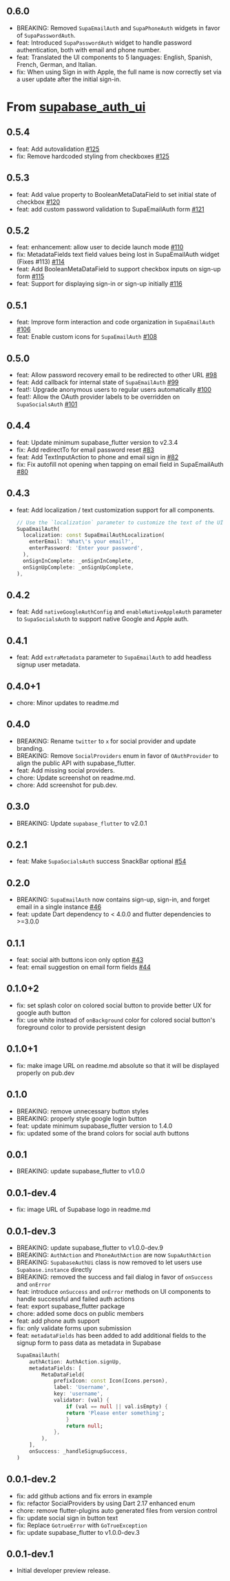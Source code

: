 ## 0.6.0

- BREAKING: Removed `SupaEmailAuth` and `SupaPhoneAuth` widgets in favor of `SupaPasswordAuth`.
- feat: Introduced `SupaPasswordAuth` widget to handle password authentication, both with email and phone number.
- feat: Translated the UI components to 5 languages: English, Spanish, French, German, and Italian.
- fix: When using Sign in with Apple, the full name is now correctly set via a user update after the initial sign-in.

# From [supabase_auth_ui](https://pub.dev/packages/supabase_auth_ui)

## 0.5.4

- feat: Add autovalidation [#125](https://github.com/supabase-community/flutter-auth-ui/pull/125)
- fix: Remove hardcoded styling from checkboxes [#125](https://github.com/supabase-community/flutter-auth-ui/pull/125)

## 0.5.3

- feat: Add value property to BooleanMetaDataField to set initial state of
  checkbox [#120](https://github.com/supabase-community/flutter-auth-ui/pull/120)
- feat: add custom password validation to SupaEmailAuth
  form [#121](https://github.com/supabase-community/flutter-auth-ui/pull/121)

## 0.5.2

- feat: enhancement: allow user to decide launch
  mode [#110](https://github.com/supabase-community/flutter-auth-ui/pull/110)
- fix: MetadataFields text field values being lost in SupaEmailAuth widget (Fixes
  #113) [#114](https://github.com/supabase-community/flutter-auth-ui/pull/114)
- feat: Add BooleanMetaDataField to support checkbox inputs on sign-up
  form [#115](https://github.com/supabase-community/flutter-auth-ui/pull/115)
- feat: Support for displaying sign-in or sign-up
  initially [#116](https://github.com/supabase-community/flutter-auth-ui/pull/116)

## 0.5.1

- feat: Improve form interaction and code organization in
  `SupaEmailAuth` [#106](https://github.com/supabase-community/flutter-auth-ui/pull/106)
- feat: Enable custom icons for `SupaEmailAuth` [#108](https://github.com/supabase-community/flutter-auth-ui/pull/108)

## 0.5.0

- feat: Allow password recovery email to be redirected to other
  URL [#98](https://github.com/supabase-community/flutter-auth-ui/pull/98)
- feat: Add callback for internal state of
  `SupaEmailAuth` [#99](https://github.com/supabase-community/flutter-auth-ui/pull/99)
- feat!: Upgrade anonymous users to regular users
  automatically [#100](https://github.com/supabase-community/flutter-auth-ui/pull/100)
- feat!: Allow the OAuth provider labels to be overridden on
  `SupaSocialsAuth` [#101](https://github.com/supabase-community/flutter-auth-ui/pull/101)

## 0.4.4

- feat: Update minimum supabase_flutter version to v2.3.4
- fix: Add redirectTo for email password reset [#83](https://github.com/supabase-community/flutter-auth-ui/pull/83)
- feat: Add TextInputAction to phone and email sign
  in [#82](https://github.com/supabase-community/flutter-auth-ui/pull/82)
- fix: Fix autofill not opening when tapping on email field in
  SupaEmailAuth [#80](https://github.com/supabase-community/flutter-auth-ui/pull/80)

## 0.4.3

- feat: Add localization / text customization support for all components.
  ```dart
  // Use the `localization` parameter to customize the text of the UI components.
  SupaEmailAuth(
    localization: const SupaEmailAuthLocalization(
      enterEmail: 'What\'s your email?',
      enterPassword: 'Enter your password',
    ),
    onSignInComplete: _onSignInComplete,
    onSignUpComplete: _onSignUpComplete,
  ),
  ```

## 0.4.2

- feat: Add `nativeGoogleAuthConfig` and `enableNativeAppleAuth` parameter to `SupaSocialsAuth` to support native Google
  and Apple auth.

## 0.4.1

- feat: Add `extraMetadata` parameter to `SupaEmailAuth` to add headless signup user metadata.

## 0.4.0+1

- chore: Minor updates to readme.md

## 0.4.0

- BREAKING: Rename `twitter` to `x` for social provider and update branding.
- BREAKING: Remove `SocialProviders` enum in favor of `OAuthProvider` to align the public API with supabase_flutter.
- feat: Add missing social providers.
- chore: Update screenshot on readme.md.
- chore: Add screenshot for pub.dev.

## 0.3.0

- BREAKING: Update `supabase_flutter` to v2.0.1

## 0.2.1

- feat: Make `SupaSocialsAuth` success SnackBar
  optional [#54](https://github.com/supabase-community/flutter-auth-ui/pull/54)

## 0.2.0

- BREAKING: `SupaEmailAuth` now contains sign-up, sign-in, and forget email in a single
  instance [#46](https://github.com/supabase-community/flutter-auth-ui/pull/46)
- feat: update Dart dependency to < 4.0.0 and flutter dependencies to >=3.0.0

## 0.1.1

- feat: social aith buttons icon only option [#43](https://github.com/supabase-community/flutter-auth-ui/pull/43)
- feat: email suggestion on email form fields [#44](https://github.com/supabase-community/flutter-auth-ui/pull/44)

## 0.1.0+2

- fix: set splash color on colored social button to provide better UX for google auth button
- fix: use white instead of `onBackground` color for colored social button's foreground color to provide persistent
  design

## 0.1.0+1

- fix: make image URL on readme.md absolute so that it will be displayed properly on pub.dev

## 0.1.0

- BREAKING: remove unnecessary button styles
- BREAKING: properly style google login button
- feat: update minimum supabase_flutter version to 1.4.0
- fix: updated some of the brand colors for social auth buttons

## 0.0.1

- BREAKING: update supabase_flutter to v1.0.0

## 0.0.1-dev.4

- fix: image URL of Supabase logo in readme.md

## 0.0.1-dev.3

- BREAKING: update supabase_flutter to v1.0.0-dev.9
- BREAKING: `AuthAction` and `PhoneAuthAction` are now `SupaAuthAction`
- BREAKING: `SupabaseAuthUi` class is now removed to let users use `Supabase.instance` directly
- BREAKING: removed the success and fail dialog in favor of `onSuccess` and `onError`
- feat: introduce `onSuccess` and `onError` methods on UI components to handle successful and failed auth actions
- feat: export supabase_flutter package
- chore: added some docs on public members
- feat: add phone auth support
- fix: only validate forms upon submission
- feat: `metadataFields` has been added to add additional fields to the signup form to pass data as metadata in Supabase
  ```dart
  SupaEmailAuth(
      authAction: AuthAction.signUp,
      metadataFields: [
          MetaDataField(
              prefixIcon: const Icon(Icons.person),
              label: 'Username',
              key: 'username',
              validator: (val) {
                  if (val == null || val.isEmpty) {
                  return 'Please enter something';
                  }
                  return null;
              },
          ),
      ],
      onSuccess: _handleSignupSuccess,
  )
  ```

## 0.0.1-dev.2

- fix: add github actions and fix errors in example
- fix: refactor SocialProviders by using Dart 2.17 enhanced enum
- chore: remove flutter-plugins auto generated files from version control
- fix: update social sign in button text
- fix: Replace `GotrueError` with `GoTrueException`
- fix: update supabase_flutter to v1.0.0-dev.3

## 0.0.1-dev.1

- Initial developer preview release.
